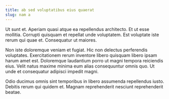 ```yaml
---
title: ab sed voluptatibus eius quaerat
slug: nam a
---
```


Ut sunt et. Aperiam quasi atque ea repellendus architecto. Et ut esse mollitia. Corrupti quisquam et repellat unde voluptatem. Est voluptate iste rerum qui quae et. Consequatur ut maiores.

Non iste doloremque veniam et fugiat. Hic non delectus perferendis voluptates. Exercitationem rerum inventore libero quisquam libero ipsam harum amet est. Doloremque laudantium porro ut magni tempora reiciendis eius. Velit natus maxime minima eum alias consequuntur omnis quo. Ut unde et consequatur adipisci impedit magni.

Odio ducimus omnis sint temporibus in libero assumenda repellendus iusto. Debitis rerum qui quidem et. Magnam reprehenderit nesciunt reprehenderit beatae.
